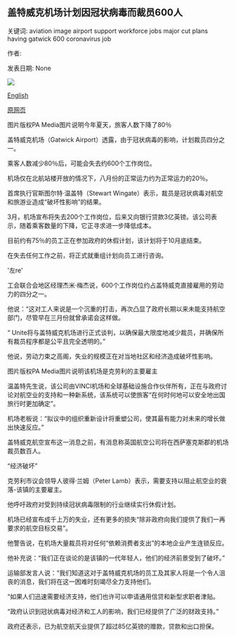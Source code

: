 ## 盖特威克机场计划因冠状病毒而裁员600人

关键词: aviation image airport support workforce jobs major cut plans having gatwick 600 coronavirus job

作者: 

发表日期: None

![](https://ichef.bbci.co.uk/news/1024/branded_news/C943/production/_114132515_hi062631993.jpg)

[English](Gatwick%20Airport%20plans%20to%20cut%20600%20jobs%20due%20to%20coronavirus.md)

[原网页](https://www.bbc.com/news/uk-england-sussex-53919226)

图片版权PA Media图片说明今年夏天，旅客人数下降了80％

盖特威克机场（Gatwick Airport）透露，由于冠状病毒的影响，计划裁员四分之一。

乘客人数减少80％后，可能会失去约600个工作岗位。

机场仅在北航站楼开放的情况下，八月份的正常运力约为正常运力的20％。

首席执行官斯图尔特·温盖特（Stewart Wingate）表示，裁员是冠状病毒对航空和旅游业造成“破坏性影响”的结果。

3月，机场宣布将失去200个工作岗位，后来又向银行贷款3亿英镑。该公司表示，随着乘客数量的下降，它正寻求进一步降低成本。

目前约有75％的员工正在参加政府的休假计划，该计划将于10月底结束。

在失去任何工作之前，将正式就重组计划向员工进行咨询。

'左re'

工会联合会地区经理杰米·梅杰说，600个工作岗位约占盖特威克直接雇用的劳动力的四分之一。

他说：“这对工人来说是一个沉重的打击，再次凸显了政府长期以来未能支持航空部门，尽管早在三月份就曾承诺会这样做。

“ Unite将与盖特威克机场进行正式谈判，以确保最大限度地减少裁员，并确保所有裁员程序都是公平且完全透明的。”

他说，劳动力束之高阁，失业的规模正在对当地社区和经济造成破坏性影响。

图片版权PA Media图片说明该机场是克劳利的主要雇主

温盖特先生说，该公司由VINCI机场和全球基础设施合作伙伴所有，正在与政府讨论对航空业的支持和一种新系统，该系统可以使旅客“在何时何地可以安全地出国旅行时更加确定”。

机场老板说：“拟议中的组织重新设计将重塑公司，使其最有能力对未来的增长做出快速反应。”

盖特威克航空宣布这一消息之前，有消息称英国航空公司将在西萨塞克斯郡的机场裁员数百人。

“经济破坏”

克劳利市议会领导人彼得·兰姆（Peter Lamb）表示，需要支持以阻止航空业的衰落-该镇的主要雇主。

他呼吁政府对受到持续冠状病毒限制的行业继续实行休假计划。

机场已经宣布成千上万的失业，还有更多的损失“除非政府向我们提供了我们一再要求的航空目标交易”。

他警告说，在机场大量裁员将对任何“依赖消费者支出”的本地企业产生连锁反应。

他补充说：“我们正在谈论的是该镇的一代年轻人，他们的经济前景受到了破坏。”

运输部发言人说：“我们知道这对于盖特威克机场的员工及其家人将是一个令人沮丧的消息，我们将在这一困难时刻竭尽全力支持他们。

“如果人们迅速需要经济支持，他们也许可以申请通用信贷和新型求职者津贴。

“政府认识到冠状病毒对经济和工人的影响，我们已经提供了广泛的财政支持。”

政府还表示，已为航空航天业提供了超过85亿英镑的赠款，贷款和出口担保。